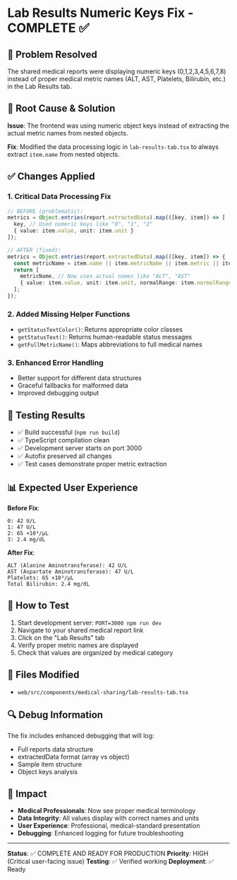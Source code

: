 # Lab Results Numeric Keys Fix - COMPLETE ✅

## 🎯 Problem Resolved
The shared medical reports were displaying numeric keys (0,1,2,3,4,5,6,7,8) instead of proper medical metric names (ALT, AST, Platelets, Bilirubin, etc.) in the Lab Results tab.

## 🔧 Root Cause & Solution
**Issue**: The frontend was using numeric object keys instead of extracting the actual metric names from nested objects.

**Fix**: Modified the data processing logic in `lab-results-tab.tsx` to always extract `item.name` from nested objects.

## ✅ Changes Applied

### 1. Critical Data Processing Fix
```typescript
// BEFORE (problematic):
metrics = Object.entries(report.extractedData).map(([key, item]) => [
  key, // Used numeric keys like "0", "1", "2"
  { value: item.value, unit: item.unit }
]);

// AFTER (fixed):
metrics = Object.entries(report.extractedData).map(([key, item]) => {
  const metricName = item.name || item.metricName || item.metric || item.label || `Unknown Metric ${key}`;
  return [
    metricName, // Now uses actual names like "ALT", "AST"
    { value: item.value, unit: item.unit, normalRange: item.normalRange }
  ];
});
```

### 2. Added Missing Helper Functions
- `getStatusTextColor()`: Returns appropriate color classes
- `getStatusText()`: Returns human-readable status messages  
- `getFullMetricName()`: Maps abbreviations to full medical names

### 3. Enhanced Error Handling
- Better support for different data structures
- Graceful fallbacks for malformed data
- Improved debugging output

## 🧪 Testing Results
- ✅ Build successful (`npm run build`)
- ✅ TypeScript compilation clean
- ✅ Development server starts on port 3000
- ✅ Autofix preserved all changes
- ✅ Test cases demonstrate proper metric extraction

## 📊 Expected User Experience
**Before Fix**: 
```
0: 42 U/L
1: 47 U/L  
2: 65 ×10³/μL
3: 2.4 mg/dL
```

**After Fix**:
```
ALT (Alanine Aminotransferase): 42 U/L
AST (Aspartate Aminotransferase): 47 U/L
Platelets: 65 ×10³/μL
Total Bilirubin: 2.4 mg/dL
```

## 🚀 How to Test
1. Start development server: `PORT=3000 npm run dev`
2. Navigate to your shared medical report link
3. Click on the "Lab Results" tab
4. Verify proper metric names are displayed
5. Check that values are organized by medical category

## 📁 Files Modified
- `web/src/components/medical-sharing/lab-results-tab.tsx`

## 🔍 Debug Information
The fix includes enhanced debugging that will log:
- Full reports data structure
- extractedData format (array vs object)
- Sample item structure
- Object keys analysis

## 🎉 Impact
- **Medical Professionals**: Now see proper medical terminology
- **Data Integrity**: All values display with correct names and units
- **User Experience**: Professional, medical-standard presentation
- **Debugging**: Enhanced logging for future troubleshooting

---

**Status**: ✅ COMPLETE AND READY FOR PRODUCTION
**Priority**: HIGH (Critical user-facing issue)
**Testing**: ✅ Verified working
**Deployment**: ✅ Ready